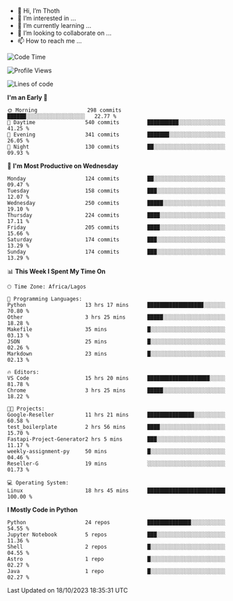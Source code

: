 <!---
thoth2357/thoth2357 is a ✨ special ✨ repository because its `README.md` (this file) appears on your GitHub profile.
You can click the Preview link to take a look at your changes.
--->

- 👋 Hi, I’m Thoth
- 👀 I’m interested in ...
- 🌱 I’m currently learning ...
- 💞️ I’m looking to collaborate on ...
- 📫 How to reach me ...




<!--START_SECTION:waka-->
![Code Time](http://img.shields.io/badge/Code%20Time-2%2C326%20hrs%2027%20mins-blue)

![Profile Views](http://img.shields.io/badge/Profile%20Views-0-blue)

![Lines of code](https://img.shields.io/badge/From%20Hello%20World%20I%27ve%20Written-30.1%20million%20lines%20of%20code-blue)

**I'm an Early 🐤** 

```text
🌞 Morning                298 commits         ██████░░░░░░░░░░░░░░░░░░░   22.77 % 
🌆 Daytime                540 commits         ██████████░░░░░░░░░░░░░░░   41.25 % 
🌃 Evening                341 commits         ███████░░░░░░░░░░░░░░░░░░   26.05 % 
🌙 Night                  130 commits         ██░░░░░░░░░░░░░░░░░░░░░░░   09.93 % 
```
📅 **I'm Most Productive on Wednesday** 

```text
Monday                   124 commits         ██░░░░░░░░░░░░░░░░░░░░░░░   09.47 % 
Tuesday                  158 commits         ███░░░░░░░░░░░░░░░░░░░░░░   12.07 % 
Wednesday                250 commits         █████░░░░░░░░░░░░░░░░░░░░   19.10 % 
Thursday                 224 commits         ████░░░░░░░░░░░░░░░░░░░░░   17.11 % 
Friday                   205 commits         ████░░░░░░░░░░░░░░░░░░░░░   15.66 % 
Saturday                 174 commits         ███░░░░░░░░░░░░░░░░░░░░░░   13.29 % 
Sunday                   174 commits         ███░░░░░░░░░░░░░░░░░░░░░░   13.29 % 
```


📊 **This Week I Spent My Time On** 

```text
🕑︎ Time Zone: Africa/Lagos

💬 Programming Languages: 
Python                   13 hrs 17 mins      ██████████████████░░░░░░░   70.80 % 
Other                    3 hrs 25 mins       █████░░░░░░░░░░░░░░░░░░░░   18.28 % 
Makefile                 35 mins             █░░░░░░░░░░░░░░░░░░░░░░░░   03.13 % 
JSON                     25 mins             █░░░░░░░░░░░░░░░░░░░░░░░░   02.26 % 
Markdown                 23 mins             █░░░░░░░░░░░░░░░░░░░░░░░░   02.13 % 

🔥 Editors: 
VS Code                  15 hrs 20 mins      ████████████████████░░░░░   81.78 % 
Chrome                   3 hrs 25 mins       █████░░░░░░░░░░░░░░░░░░░░   18.22 % 

🐱‍💻 Projects: 
Google-Reseller          11 hrs 21 mins      ███████████████░░░░░░░░░░   60.58 % 
test_boilerplate         2 hrs 56 mins       ████░░░░░░░░░░░░░░░░░░░░░   15.70 % 
Fastapi-Project-Generator2 hrs 5 mins        ███░░░░░░░░░░░░░░░░░░░░░░   11.17 % 
weekly-assignment-py     50 mins             █░░░░░░░░░░░░░░░░░░░░░░░░   04.46 % 
Reseller-G               19 mins             ░░░░░░░░░░░░░░░░░░░░░░░░░   01.73 % 

💻 Operating System: 
Linux                    18 hrs 45 mins      █████████████████████████   100.00 % 
```

**I Mostly Code in Python** 

```text
Python                   24 repos            ██████████████░░░░░░░░░░░   54.55 % 
Jupyter Notebook         5 repos             ███░░░░░░░░░░░░░░░░░░░░░░   11.36 % 
Shell                    2 repos             █░░░░░░░░░░░░░░░░░░░░░░░░   04.55 % 
Astro                    1 repo              █░░░░░░░░░░░░░░░░░░░░░░░░   02.27 % 
Java                     1 repo              █░░░░░░░░░░░░░░░░░░░░░░░░   02.27 % 
```




 Last Updated on 18/10/2023 18:35:31 UTC
<!--END_SECTION:waka-->
<!--![](http://github-profile-summary-cards.vercel.app/api/cards/profile-details?username=thoth2357&theme=2077)

![](http://github-profile-summary-cards.vercel.app/api/cards/stats?username=thoth2357&theme=2077)![](http://github-profile-summary-cards.vercel.app/api/cards/productive-time?username=thoth2357&theme=2077&utcOffset=8) -->
